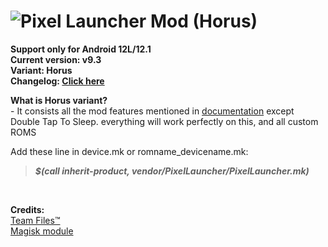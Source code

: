 # ![Pixel Launcher Mod (Horus)](https://telegra.ph/file/3a0555c9fbe41c75aa95d.jpg)<br/>
**Support only for Android 12L/12.1**<br/>
**Current version: v9.3**<br/>
**Variant: Horus**<br/>
**Changelog: [Click here](https://telegra.ph/Changelog-Of-Pixel-Launcher-MOD-05-28)**

**What is Horus variant?**<br/>
-&nbsp;It consists all the mod features mentioned in [documentation](https://telegra.ph/Pixel-Launcher-MOD-Features-Version-Details-Instructions--Troubleshooting-02-07) except Double Tap To Sleep. everything will work perfectly on this, and all custom ROMS<br/>

Add these line in device.mk or romname_devicename.mk:
>**_$(call inherit-product, vendor/PixelLauncher/PixelLauncher.mk)_**
<br/>

**Credits:**<br/>
[Team&nbsp;Files™](https://t.me/modulesrepo)<br/>
[Magisk&nbsp;module](https://t.me/modulesrepo/3166)<br/>
